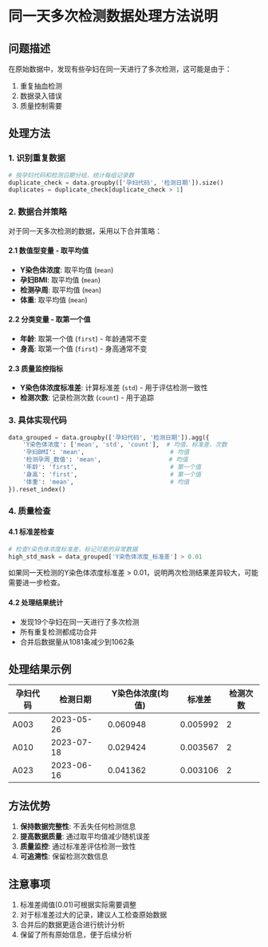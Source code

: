# 同一天多次检测数据处理方法说明

## 问题描述

在原始数据中，发现有些孕妇在同一天进行了多次检测，这可能是由于：
1. 重复抽血检测
2. 数据录入错误
3. 质量控制需要

## 处理方法

### 1. 识别重复数据
```python
# 按孕妇代码和检测日期分组，统计每组记录数
duplicate_check = data.groupby(['孕妇代码', '检测日期']).size()
duplicates = duplicate_check[duplicate_check > 1]
```

### 2. 数据合并策略

对于同一天多次检测的数据，采用以下合并策略：

#### 2.1 数值型变量 - 取平均值
- **Y染色体浓度**: 取平均值 (`mean`)
- **孕妇BMI**: 取平均值 (`mean`) 
- **检测孕周**: 取平均值 (`mean`)
- **体重**: 取平均值 (`mean`)

#### 2.2 分类变量 - 取第一个值
- **年龄**: 取第一个值 (`first`) - 年龄通常不变
- **身高**: 取第一个值 (`first`) - 身高通常不变

#### 2.3 质量监控指标
- **Y染色体浓度标准差**: 计算标准差 (`std`) - 用于评估检测一致性
- **检测次数**: 记录检测次数 (`count`) - 用于追踪

### 3. 具体实现代码

```python
data_grouped = data.groupby(['孕妇代码', '检测日期']).agg({
    'Y染色体浓度': ['mean', 'std', 'count'],  # 均值、标准差、次数
    '孕妇BMI': 'mean',                        # 均值
    '检测孕周_数值': 'mean',                   # 均值
    '年龄': 'first',                          # 第一个值
    '身高': 'first',                          # 第一个值
    '体重': 'mean',                           # 均值
}).reset_index()
```

### 4. 质量检查

#### 4.1 标准差检查
```python
# 检查Y染色体浓度标准差，标记可能的异常数据
high_std_mask = data_grouped['Y染色体浓度_标准差'] > 0.01
```

如果同一天检测的Y染色体浓度标准差 > 0.01，说明两次检测结果差异较大，可能需要进一步检查。

#### 4.2 处理结果统计
- 发现19个孕妇在同一天进行了多次检测
- 所有重复检测都成功合并
- 合并后数据量从1081条减少到1062条

## 处理结果示例

| 孕妇代码 | 检测日期 | Y染色体浓度(均值) | 标准差 | 检测次数 |
|---------|---------|------------------|--------|----------|
| A003    | 2023-05-26 | 0.060948 | 0.005992 | 2 |
| A010    | 2023-07-18 | 0.029424 | 0.003567 | 2 |
| A023    | 2023-06-16 | 0.041362 | 0.003106 | 2 |

## 方法优势

1. **保持数据完整性**: 不丢失任何检测信息
2. **提高数据质量**: 通过取平均值减少随机误差
3. **质量监控**: 通过标准差评估检测一致性
4. **可追溯性**: 保留检测次数信息

## 注意事项

1. 标准差阈值(0.01)可根据实际需要调整
2. 对于标准差过大的记录，建议人工检查原始数据
3. 合并后的数据更适合进行统计分析
4. 保留了所有原始信息，便于后续分析

